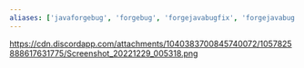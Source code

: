 ```yaml
---
aliases: ['javaforgebug', 'forgebug', 'forgejavabugfix', 'forgejavabug']
---
```


https://cdn.discordapp.com/attachments/1040383700845740072/1057825888617631775/Screenshot_20221229_005318.png
